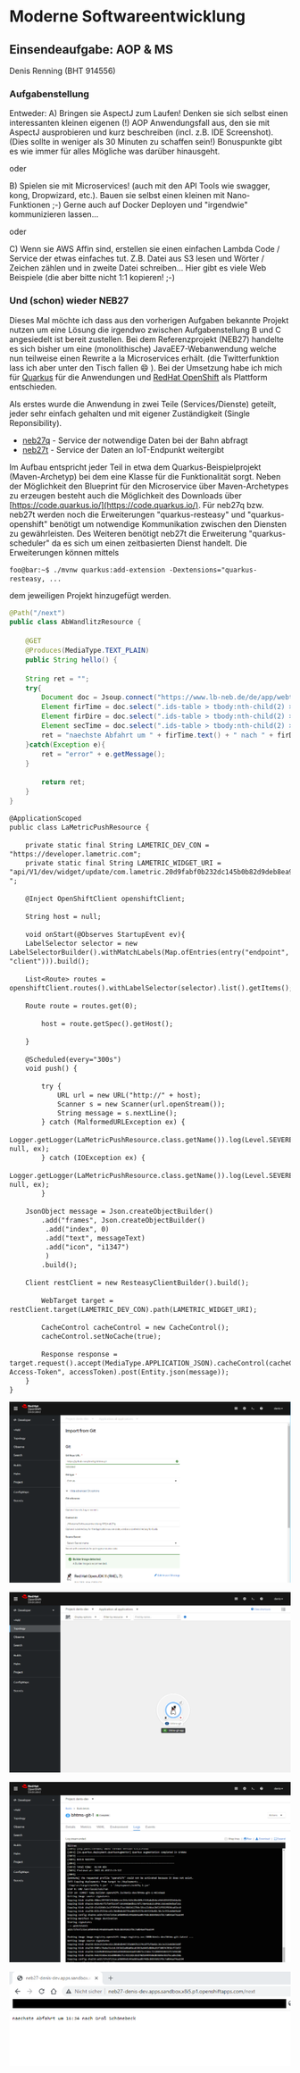# Moderne Softwareentwicklung


## Einsendeaufgabe: AOP & MS

Denis Renning (BHT 914556)

### Aufgabenstellung

Entweder:
A) Bringen sie AspectJ zum Laufen! Denken sie sich selbst einen interessanten kleinen eigenen (!) AOP Anwendungsfall aus, den sie mit AspectJ ausprobieren und kurz beschreiben (incl. z.B. IDE Screenshot). (Dies sollte in weniger als 30 Minuten zu schaffen sein!)
Bonuspunkte gibt es wie immer für alles Mögliche was darüber hinausgeht.

oder

B) Spielen sie mit Microservices! (auch mit den API Tools wie swagger, kong, Dropwizard, etc.). Bauen sie selbst einen kleinen mit Nano-Funktionen ;-)
Gerne auch auf Docker Deployen und "irgendwie" kommunizieren lassen...

oder

C) Wenn sie AWS Affin sind, erstellen sie einen einfachen Lambda Code / Service der etwas einfaches tut.
Z.B. Datei aus S3 lesen und Wörter / Zeichen zählen und in zweite Datei schreiben...
Hier gibt es viele Web Beispiele (die aber bitte nicht 1:1 kopieren! ;-)



### Und (schon) wieder NEB27

Dieses Mal möchte ich dass aus den vorherigen Aufgaben bekannte Projekt nutzen um eine Lösung die irgendwo zwischen Aufgabenstellung B und C angesiedelt ist bereit zustellen. Bei dem Referenzprojekt (NEB27) handelte es sich bisher um eine (monolithische) JavaEE7-Webanwendung welche nun teilweise einen Rewrite a la Microservices erhält. (die Twitterfunktion lass ich aber unter den Tisch fallen :smile: ). Bei der Umsetzung habe ich mich für [Quarkus](https://quarkus.io) für die Anwendungen und [RedHat OpenShift](https://www.redhat.com/de/technologies/cloud-computing/openshift) als Plattform entschieden.

Als erstes wurde die Anwendung in zwei Teile (Services/Dienste) geteilt, jeder sehr einfach gehalten und mit eigener Zuständigkeit (Single Reponsibility).

 - [neb27q](https://github.com/devtty/bhtms/tree/main/ModerneSoftwareentwicklung/MS/neb27q) - Service der notwendige Daten bei der Bahn abfragt
 - [neb27t](https://github.com/devtty/bhtms/tree/main/ModerneSoftwareentwicklung/MS/neb27t) - Service der Daten an IoT-Endpunkt weitergibt

Im Aufbau entspricht jeder Teil in etwa dem Quarkus-Beispielprojekt (Maven-Archetyp) bei dem eine Klasse für die Funktionalität sorgt. Neben der Möglichkeit den Blueprint für den Microservice über Maven-Archetypes zu erzeugen besteht auch die Möglichkeit des Downloads über [https://code.quarkus.io/](https://code.quarkus.io/). Für neb27q bzw. neb27t werden noch die Erweiterungen "quarkus-resteasy" und "quarkus-openshift" benötigt um notwendige Kommunikation zwischen den Diensten zu gewährleisten. Des Weiteren benötigt neb27t die Erweiterung "quarkus-scheduler" da es sich um einen zeitbasierten Dienst handelt. Die Erweiterungen können mittels

``` console
foo@bar:~$ ./mvnw quarkus:add-extension -Dextensions="quarkus-resteasy, ...
```

dem jeweiligen Projekt hinzugefügt werden. 





```java
@Path("/next")
public class AbWandlitzResource {

    @GET
    @Produces(MediaType.TEXT_PLAIN)
    public String hello() {

	String ret = "";
	try{
	    Document doc = Jsoup.connect("https://www.lb-neb.de/de/app/webtools/trains.widget?action=departure&stop=1510837020596").get();
	    Element firTime = doc.select(".ids-table > tbody:nth-child(2) > tr:nth-child(1) > td:nth-child(2)").first();
	    Element firDire = doc.select(".ids-table > tbody:nth-child(2) > tr:nth-child(1) > td:nth-child(3) > strong:nth-child(3)").first();
	    Element secTime = doc.select(".ids-table > tbody:nth-child(2) > tr:nth-child(2) > td:nth-child(2)").first();
	    ret = "naechste Abfahrt um " + firTime.text() + " nach " + firDire.text();
	}catch(Exception e){
	    ret = "error" + e.getMessage();
	}

        return ret;
    }
}
```


```
@ApplicationScoped
public class LaMetricPushResource {

    private static final String LAMETRIC_DEV_CON = "https://developer.lametric.com";
    private static final String LAMETRIC_WIDGET_URI = "api/V1/dev/widget/update/com.lametric.20d9fabf0b232dc145b0b82d9deb8ea9/1 ";

    @Inject OpenShiftClient openshiftClient;

    String host = null;
    
    void onStart(@Observes StartupEvent ev){
	LabelSelector selector = new LabelSelectorBuilder().withMatchLabels(Map.ofEntries(entry("endpoint", "client"))).build();

	List<Route> routes = openshiftClient.routes().withLabelSelector(selector).list().getItems();

	Route route = routes.get(0);
        
        host = route.getSpec().getHost();

    }
    
    @Scheduled(every="300s")
    void push() {	
	
        try {
            URL url = new URL("http://" + host);
            Scanner s = new Scanner(url.openStream());
            String message = s.nextLine();
        } catch (MalformedURLException ex) {
            Logger.getLogger(LaMetricPushResource.class.getName()).log(Level.SEVERE, null, ex);
        } catch (IOException ex) {
            Logger.getLogger(LaMetricPushResource.class.getName()).log(Level.SEVERE, null, ex);
        }
        
	JsonObject message = Json.createObjectBuilder()
	    .add("frames", Json.createObjectBuilder()
		 .add("index", 0)
		 .add("text", messageText)
		 .add("icon", "i1347")
		 )
	    .build();

	Client restClient = new ResteasyClientBuilder().build();      
        
        WebTarget target = restClient.target(LAMETRIC_DEV_CON).path(LAMETRIC_WIDGET_URI);
        
        CacheControl cacheControl = new CacheControl();
        cacheControl.setNoCache(true);

        Response response = target.request().accept(MediaType.APPLICATION_JSON).cacheControl(cacheControl).header("X-Access-Token", accessToken).post(Entity.json(message));
    }
}
```

![import](./ms_1import.png)

![Hello Micro](./ms_2helloms.png)

![Build and Push](./ms_3buildpush.png)

![Next one please](./ms_4next.png)


